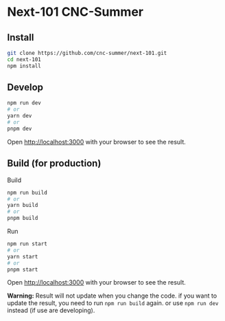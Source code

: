# Next-101 CNC-Summer

## Install

```bash
git clone https://github.com/cnc-summer/next-101.git
cd next-101
npm install
```

## Develop

```bash
npm run dev
# or
yarn dev
# or
pnpm dev
```

Open [http://localhost:3000](http://localhost:3000) with your browser to see the result.

## Build (for production)

Build

```bash
npm run build
# or
yarn build
# or
pnpm build
```

Run

```bash
npm run start
# or
yarn start
# or
pnpm start
```

Open [http://localhost:3000](http://localhost:3000) with your browser to see the result.

**Warning:** Result will not update when you change the code. if you want to update the result, you need to run `npm run build` again. or use `npm run dev` instead (if use are developing).